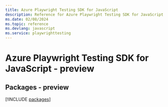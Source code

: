 ```yaml
---
title: Azure Playwright Testing SDK for JavaScript
description: Reference for Azure Playwright Testing SDK for JavaScript
ms.date: 02/08/2024
ms.topic: reference
ms.devlang: javascript
ms.service: playwrighttesting
---
```

# Azure Playwright Testing SDK for JavaScript - preview
## Packages - preview
[!INCLUDE [packages](playwright-testing-index.md)]